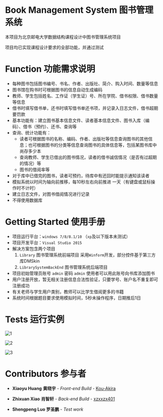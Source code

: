 # Book Management System 图书管理系统

本项目为北京邮电大学数据结构课程设计中图书管理系统项目

项目均已实现课程设计要求的全部功能，并通过测试

# Function 功能需求说明

- 每种图书包括图书编号、书名、作者、出版社、简介、购入时间、数量等信息
- 图书馆在购书时可根据图书的信息自动生成编码
- 教师、学生包括姓名、工作证（学生证）号、所在学院、借书权限、借书数量等信息
- 借书时填写借书单，还书时填写借书单还书项，并记录入日志文件，借书超期要罚款
- 基本功能有：建立图书基本信息文件、读者基本信息文件、图书入库（编码）、借书（预约）、还书、查询等
- 查询、统计功能有：
  - 读者可根据图书的名称、编码、作者、出版社等信息查询图书的其他信息；也可根据图书的分类等信息查询图书的具体信息等，包括某图书库中尚存多少本
  - 查询教师、学生已借出的图书情况，读者的借书诚信情况（是否有过超期的情况）等
  - 图书的借阅率等
- 对于库中已借完的图书，读者可预约，待库中有还回时能提示通知该读者
- 模拟系统以时间为轴向前推移，每10秒左右向前推进 一天（有键盘或鼠标操作时不计时）
- 建立日志文件，对图书借阅情况进行记录
- 不得使用数据库

# Getting Started 使用手册

- 项目运行平台：`windows 7/8/8.1/10` （`xp`及以下版本未测试）
- 项目开发平台：`Visual Studio 2015`
- 解决方案包含两个项目
  1. `Library` 图书管理系统前端项目 采用`Winform`开发，部分控件基于第三方库DMSkin
  2. `LibrarySystemBackEnd` 图书管理系统后端项目
- 项目初始管理员账号 `admin` 密码 `admin` 使用者可以用此账号向书库添加图书
- 用户注册开放，暂无相关注册信息合法性验证，只要学号、账户名不重复即可注册成功
- 有关老师与学生用户类别，教师可以比学生借阅更多的书籍
- 系统时间根据题目要求使用模拟时间，5秒未操作程序，日期推后1日



# Tests 运行实例

![1](https://github.com/Kou-Akira/LIBRARY/blob/master/LIBRARY/DescribeImage/1.png)

![2](https://github.com/Kou-Akira/LIBRARY/blob/master/LIBRARY/DescribeImage/2.png)

![3](https://github.com/Kou-Akira/LIBRARY/blob/master/LIBRARY/DescribeImage/3.png)

# Contributors 参与者

- **Xiaoyu Huang**  **黄晓宇** - *Front-end Build* - [Kou-Akira](https://github.com/Kou-Akira)


- **Zhixuan Xiao** **肖智轩** - *Back-end Build* - [xzxxzx401](https://github.com/xzxxzx401)
- **Shengpeng Luo 罗圣鹏** - *Test work* 

